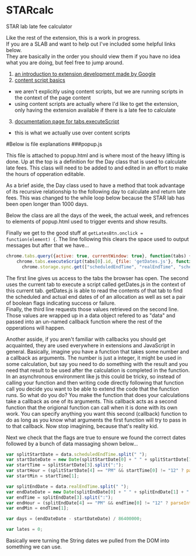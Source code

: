 # STARcalc
STAR lab late fee calculator

Like the rest of the extension, this is a work in progress.  
If you are a SLAB and want to help out I've included some helpful links below.  
They are basically in the order you should view them if you have no idea what you are 
doing, but feel free to jump around.

1. [an introduction to extension development made by Google](https://developer.chrome.com/extensions/getstarted)
2. [content script basics](https://developer.chrome.com/extensions/content_scripts)
  * we aren't explicitly using content scripts, but we are running scripts in the context of the page content
  * using content scripts are actually where I'd like to get the extension, only having the extension 
  available if there is a late fee to calculate
3. [documentation page for tabs.executeScript](https://developer.chrome.com/extensions/tabs#method-executeScript)
  * this is what we actually use over content scripts

#Below is file explanations
###popup.js

This file is attached to popup.html and is where most of the heavy lifting is done.  Up at the top is a definition 
for the Day class that is used to calculate late fees.  This class will need to be added to and edited in an 
effort to make the hours of opperation editable.  
   
   As a brief aside, the Day class used to have a method that took advantage of its recursive relationship 
   to the following day to calculate and return late fees.  This was changed to the while loop below because 
   the STAR lab has been open longer than 1000 days.  
   
Below the class are all the days of the week, the actual week, and refrences to elements of popup.html used to 
trigger events and show results.  

Finally we get to the good stuff at `getLatesBtn.onclick = function(element) {`.  The line following this clears 
the space used to output messages but after that we have...

```javascript
chrome.tabs.query({active: true, currentWindow: true}, function(tabs) {
    chrome.tabs.executeScript(tabs[0].id, {file: 'getDates.js'}, function(results) {
      chrome.storage.sync.get(["scheduledEndTime", "realEndTime", "scheduledTimeFlag", "realTimeFlag"], function(data) {
```

The first line gives us access to the tabs the browser has open.   The second uses the current tab to execute a 
script called getDates.js in the context of this current tab.  getDates.js is able to read the contents of that tab to find 
the scheduled and actual end dates of of an allocation as well as set a pair of boolean flags indicating success or failure.  
Finally, the third line requests those values retrieved on the second line.  Those values are wrapped up in a 
data object refered to as "data" and passed into an un-named callback function where the rest of the opperations will
happen.  

   Another asside, if you aren't familiar with callbacks you should get acquainted, they are used everywhere in extensions
   and JavaScript in general.  Basically, imagine you have a function that takes some number and a callback as arguments.
   The number is just a integer, it might be used in some calculation, but say you need to do something with the result 
   and you need that result to be used after the calculation is completed in the function.  In an asynchronous environment
   like js this could be tricky, so instead of calling your function and then writing code directly following that function
   call you decide you want to be able to extend the code that the function runs.  So what do you do?  You make the 
   function that does your calculations take a callback as one of its arguments.  This callback acts as a second function
   that the origional function can call when it is done with its own work.  You can specify anything you want this 
   second (callback) function to do as long as you know what arguments the first function will try to pass in to that 
   callback.  Now stop imagining, because that's reality kid.  

Next we check that the flags are true to ensure we found the correct dates followed by a bunch of data massaging shown below...

```javascript
var splitStartDate = data.scheduledEndTime.split(" ");
var startDateDate = new Date(splitStartDate[0] + " " + splitStartDate[1] + " " + splitStartDate[2]);
var startTime = splitStartDate[3].split(":");
var startHour = (splitStartDate[4] == "PM" && startTime[0] != "12" ? parseInt(startTime[0]) + 12 : parseInt(startTime[0]));
var startMin = startTime[1];

var splitEndDate = data.realEndTime.split(" ");
var endDateDate = new Date(splitEndDate[0] + " " + splitEndDate[1] + " " + splitEndDate[2]);
var endTime = splitEndDate[3].split(":");
var endHour = (splitEndDate[4] == "PM" && endTime[0] != "12" ? parseInt(endTime[0]) + 12 : parseInt(endTime[0]));
var endMin = endTime[1];

var days = (endDateDate - startDateDate) / 86400000;

var lates = 0;
```

Basically were turning the String dates we pulled from the DOM into something we can use.  
